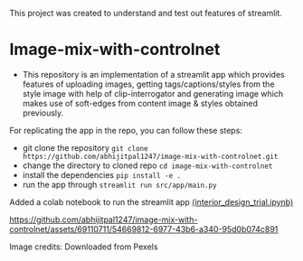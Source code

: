 This project was created to understand and test out features of streamlit.

# Image-mix-with-controlnet
* This repository is an implementation of a streamlit app which provides features of uploading images, 
getting tags/captions/styles from the style image with help of clip-interrogator and generating image which makes use
of soft-edges from content image & styles obtained previously.

For replicating the app in the repo, you can follow these steps:
* git clone the repository `git clone https://github.com/abhijitpal1247/image-mix-with-controlnet.git`
* change the directory to cloned repo `cd image-mix-with-controlnet`
* install the dependencies `pip install -e .`
* run the app through `streamlit run src/app/main.py`

Added a colab notebook to run the streamlit app [(interior_design_trial.ipynb)](https://github.com/abhijitpal1247/image-mix-with-controlnet/blob/main/interior_design_trial.ipynb)

https://github.com/abhijitpal1247/image-mix-with-controlnet/assets/69110711/54669812-6977-43b6-a340-95d0b074c891

Image credits: Downloaded from Pexels
